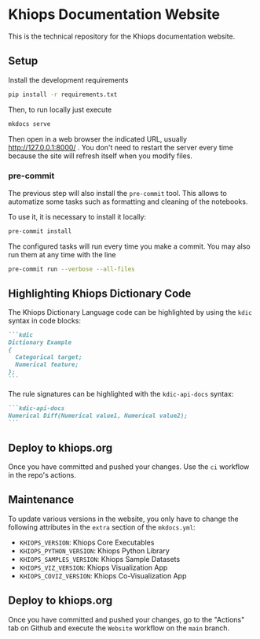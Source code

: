 # Khiops Documentation Website
This is the technical repository for the Khiops documentation website.

## Setup
Install the development requirements

```bash
pip install -r requirements.txt
```

Then, to run locally just execute

```bash
mkdocs serve
```

Then open in a web browser the indicated URL, usually http://127.0.0.1:8000/ . You don't need to
restart the server every time because the site will refresh itself when you modify files.

### pre-commit
The previous step will also install the `pre-commit` tool. This allows to automatize some tasks such
as formatting and cleaning of the notebooks.

To use it, it is necessary to install it locally:
```bash
pre-commit install
```

The configured tasks will run every time you make a commit. You may also run them at any time with
the line
```bash
pre-commit run --verbose --all-files
```


## Highlighting Khiops Dictionary Code
The Khiops Dictionary Language code can be highlighted by using the `kdic` syntax in code blocks:
````md
```kdic
Dictionary Example
{
  Categorical target;
  Numerical feature;
};
```
````

The rule signatures can be highlighted with the `kdic-api-docs` syntax:
````md
```kdic-api-docs
Numerical Diff(Numerical value1, Numerical value2);
```
````

## Deploy to khiops.org
Once you have committed and pushed your changes. Use the `ci` workflow in the repo's actions.


## Maintenance
To update various versions in the website, you only have to change the following attributes in the
`extra` section of the `mkdocs.yml`:
- `KHIOPS_VERSION`: Khiops Core Executables
- `KHIOPS_PYTHON_VERSION`: Khiops Python Library
- `KHIOPS_SAMPLES_VERSION`: Khiops Sample Datasets
- `KHIOPS_VIZ_VERSION`: Khiops Visualization App
- `KHIOPS_COVIZ_VERSION`: Khiops Co-Visualization App


## Deploy to khiops.org
Once you have committed and pushed your changes, go to the "Actions" tab on Github and execute the
`Website` workflow on the `main` branch.
